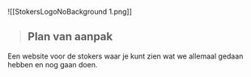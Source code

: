 ![[StokersLogoNoBackground 1.png]]

>## Plan van aanpak

  

Een website voor de stokers waar je kunt zien wat we allemaal gedaan hebben en nog gaan doen.
